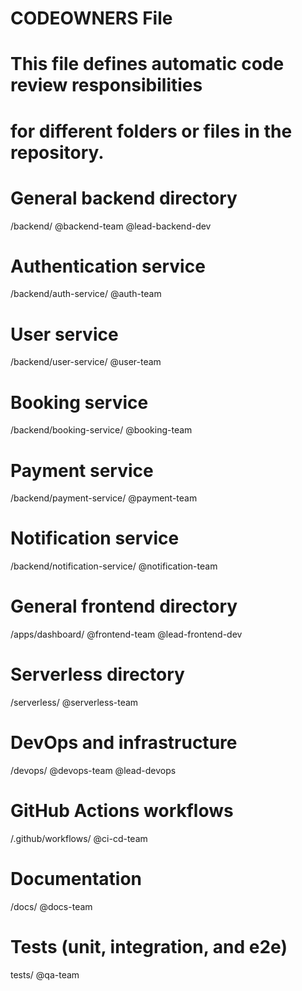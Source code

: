 # CODEOWNERS File
# This file defines automatic code review responsibilities
# for different folders or files in the repository.

# General backend directory
/backend/ @backend-team @lead-backend-dev

# Authentication service
/backend/auth-service/ @auth-team

# User service
/backend/user-service/ @user-team

# Booking service
/backend/booking-service/ @booking-team

# Payment service
/backend/payment-service/ @payment-team

# Notification service
/backend/notification-service/ @notification-team

# General frontend directory
/apps/dashboard/ @frontend-team @lead-frontend-dev

# Serverless directory
/serverless/ @serverless-team

# DevOps and infrastructure
/devops/ @devops-team @lead-devops

# GitHub Actions workflows
/.github/workflows/ @ci-cd-team

# Documentation
/docs/ @docs-team

# Tests (unit, integration, and e2e)
tests/ @qa-team
